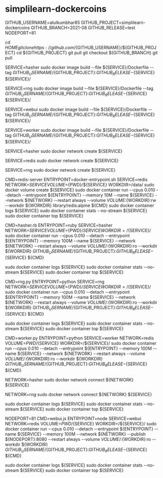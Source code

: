 # simplilearn-dockercoins
GITHUB_USERNAME=atulkumbhar85
GITHUB_PROJECT=simplilearn-dockercoins
GITHUB_BRANCH=2021-08
GITHUB_RELEASE=test
NODEPORT=81

cd ${HOME}
git clone https://github.com/${GITHUB_USERNAME}/${GITHUB_PROJECT}
cd ${GITHUB_PROJECT}
git pull
git checkout ${GITHUB_BRANCH}
git pull

SERVICE=hasher
sudo docker image build --file ${SERVICE}/Dockerfile --tag ${GITHUB_USERNAME}/${GITHUB_PROJECT}:${GITHUB_RELEASE}-${SERVICE} ${SERVICE}/

SERVICE=rng
sudo docker image build --file ${SERVICE}/Dockerfile --tag ${GITHUB_USERNAME}/${GITHUB_PROJECT}:${GITHUB_RELEASE}-${SERVICE} ${SERVICE}/

SERVICE=webui
sudo docker image build --file ${SERVICE}/Dockerfile --tag ${GITHUB_USERNAME}/${GITHUB_PROJECT}:${GITHUB_RELEASE}-${SERVICE} ${SERVICE}/

SERVICE=worker
sudo docker image build --file ${SERVICE}/Dockerfile --tag ${GITHUB_USERNAME}/${GITHUB_PROJECT}:${GITHUB_RELEASE}-${SERVICE} ${SERVICE}/

SERVICE=hasher
sudo docker network create ${SERVICE}

SERVICE=redis
sudo docker network create ${SERVICE}

SERVICE=rng
sudo docker network create ${SERVICE}

CMD=redis-server
ENTRYPOINT=docker-entrypoint.sh
SERVICE=redis
NETWORK=${SERVICE}
VOLUME=${PWD}/${SERVICE}
WORKDIR=/data/
sudo docker volume create ${SERVICE}
sudo docker container run --cpus 0.010 --detach --entrypoint ${ENTRYPOINT} --memory 10M --name ${SERVICE} --network ${NETWORK} --restart always --volume ${VOLUME}:${WORKDIR}:rw --workdir ${WORKDIR} library/redis:alpine ${CMD}
sudo docker container logs ${SERVICE}
sudo docker container stats --no-stream ${SERVICE}
sudo docker container top ${SERVICE}

CMD=hasher.rb
ENTRYPOINT=ruby
SERVICE=hasher
NETWORK=${SERVICE}
VOLUME=${PWD}/${SERVICE}
WORKDIR=/${SERVICE}/
sudo docker container run --cpus 0.010 --detach --entrypoint ${ENTRYPOINT} --memory 100M --name ${SERVICE} --network ${NETWORK} --restart always --volume ${VOLUME}/:${WORKDIR}:ro --workdir ${WORKDIR} ${GITHUB_USERNAME}/${GITHUB_PROJECT}:${GITHUB_RELEASE}-${SERVICE} ${CMD}

sudo docker container logs ${SERVICE}
sudo docker container stats --no-stream ${SERVICE}
sudo docker container top ${SERVICE}


CMD=rng.py
ENTRYPOINT=python
SERVICE=rng
NETWORK=${SERVICE}
VOLUME=${PWD}/${SERVICE}
WORKDIR=/${SERVICE}/
sudo docker container run --cpus 0.010 --detach --entrypoint ${ENTRYPOINT} --memory 100M --name ${SERVICE} --network ${NETWORK} --restart always --volume ${VOLUME}/:${WORKDIR}:ro --workdir ${WORKDIR} ${GITHUB_USERNAME}/${GITHUB_PROJECT}:${GITHUB_RELEASE}-${SERVICE} ${CMD}

sudo docker container logs ${SERVICE}
sudo docker container stats --no-stream ${SERVICE}
sudo docker container top ${SERVICE}

CMD=worker.py
ENTRYPOINT=python
SERVICE=worker
NETWORK=redis
VOLUME=${PWD}/${SERVICE}
WORKDIR=/${SERVICE}/
sudo docker container run --cpus 0.010 --detach --entrypoint ${ENTRYPOINT} --memory 100M --name ${SERVICE} --network ${NETWORK} --restart always --volume ${VOLUME}/:${WORKDIR}:ro --workdir ${WORKDIR} ${GITHUB_USERNAME}/${GITHUB_PROJECT}:${GITHUB_RELEASE}-${SERVICE} ${CMD}

NETWORK=hasher
sudo docker network connect ${NETWORK} ${SERVICE}

NETWORK=rng
sudo docker network connect ${NETWORK} ${SERVICE}

sudo docker container logs ${SERVICE}
sudo docker container stats --no-stream ${SERVICE}
sudo docker container top ${SERVICE}

NODEPORT=81
CMD=webui.js
ENTRYPOINT=node
SERVICE=webui
NETWORK=redis
VOLUME=${PWD}/${SERVICE}
WORKDIR=/${SERVICE}/
sudo docker container run --cpus 0.010 --detach --entrypoint ${ENTRYPOINT} --name ${SERVICE} --memory 100M --network ${NETWORK} --publish ${NODEPORT}:8080 --restart always --volume ${VOLUME}/:${WORKDIR}:ro --workdir ${WORKDIR} ${GITHUB_USERNAME}/${GITHUB_PROJECT}:${GITHUB_RELEASE}-${SERVICE} ${CMD}

sudo docker container logs ${SERVICE}
sudo docker container stats --no-stream ${SERVICE}
sudo docker container top ${SERVICE}
